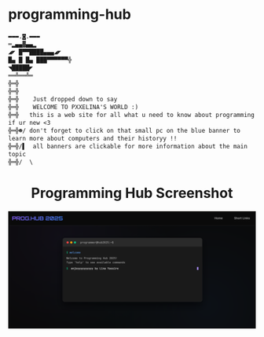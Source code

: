 # programming-hub
```
▬▬▬.◙.▬▬▬
═▂▄▄▓▄▄▂
◢◤ █▀▀████▄▄▄◢◤
█▄ █ █▄ ███▀▀▀▀▀▀╬
◥█████◤
══╩══╩═
╬═╬
╬═╬
╬═╬    Just dropped down to say
╬═╬    WELCOME TO PXXELINA'S WORLD :)
╬═╬   this is a web site for all what u need to know about programming if ur new <3
╬═╬☻/ don't forget to click on that small pc on the blue banner to learn more about computers and their historyy !!
╬═╬/▌  all banners are clickable for more information about the main topic
╬═╬/  \

```

<h1 align="center">Programming Hub Screenshot</h1>

<p align="center">
  <img src="./program-hub.png" alt="Programming Hub Screenshot" width="700">
</p>

